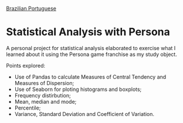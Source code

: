 [Brazilian Portuguese](README.pt-br.md)

# Statistical Analysis with Persona
A personal project for statistical analysis elaborated to exercise what I learned about it using the Persona game franchise as my study object.

Points explored:  
- Use of Pandas to calculate Measures of Central Tendency and Measures of Dispersion;
- Use of Seaborn for ploting histograms and boxplots;
- Frequency distirbution;
- Mean, median and mode;
- Percentile;
- Variance, Standard Deviation and Coefficient of Variation.
